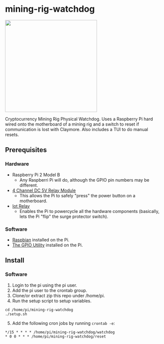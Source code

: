# mining-rig-watchdog

<img src="https://user-images.githubusercontent.com/1810461/35637543-80db0f18-0682-11e8-8d9e-3fdbf403f800.jpg" width="300px"/>

Cryptocurrency Mining Rig Physical Watchdog. 
Uses a Raspberry Pi hard wired onto the motherboard of a mining rig and a switch to reset if communication is lost with Claymore. Also includes a TUI to do manual resets.

## Prerequisites
### Hardware
* Raspberry Pi 2 Model B 
  * Any Raspberri Pi will do, although the GPIO pin numbers may be different.
* [4 Channel DC 5V Relay Module](http://a.co/g4PvWE6)
  * This allows the Pi to safely "press" the power button on a motherboard.
* [Iot Relay](http://a.co/ge42GJ0)
  * Enables the Pi to powercycle all the hardware components (basically, lets the Pi "flip" the surge protector switch).
### Software
* [Raspbian](https://www.raspberrypi.org/downloads/raspbian/) installed on the Pi.
* [The GPIO Utility](http://wiringpi.com/download-and-install/) installed on the Pi.

## Install
### Software
1. Login to the pi using the pi user.
2. Add the pi user to the crontab group.
3. Clone/or extract zip this repo under /home/pi.
4. Run the setup script to setup variables.
```
cd /home/pi/mining-rig-watchdog
./setup.sh
```
5. Add the following cron jobs by running `crontab -e`:
```
*/15 * * * * /home/pi/mining-rig-watchdog/watchdog
* 0 0 * * * /home/pi/mining-rig-watchdog/reset
```

